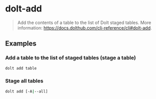 # dolt-add

> Add the contents of a table to the list of Dolt staged tables. More information: <https://docs.dolthub.com/cli-reference/cli#dolt-add>.

## Examples

### Add a table to the list of staged tables (stage a table)

```bash
dolt add table
```

### Stage all tables

```bash
dolt add [-A|--all]
```

